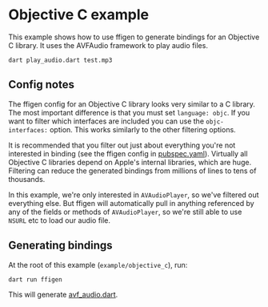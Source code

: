 # Objective C example

This example shows how to use ffigen to generate bindings for an Objective C
library. It uses the AVFAudio framework to play audio files.

```
dart play_audio.dart test.mp3
```

## Config notes

The ffigen config for an Objective C library looks very similar to a C library.
The most important difference is that you must set `language: objc`. If you want
to filter which interfaces are included you can use the `objc-interfaces:`
option. This works similarly to the other filtering options.

It is recommended that you filter out just about everything you're not
interested in binding (see the ffigen config in [pubspec.yaml](./pubspec.yaml)).
Virtually all Objective C libraries depend on Apple's internal libraries, which
are huge. Filtering can reduce the generated bindings from millions of lines to
tens of thousands.

In this example, we're only interested in `AVAudioPlayer`, so we've filtered out
everything else. But ffigen will automatically pull in anything referenced by
any of the fields or methods of `AVAudioPlayer`, so we're still able to use
`NSURL` etc to load our audio file.

## Generating bindings

At the root of this example (`example/objective_c`), run:

```
dart run ffigen
```

This will generate [avf_audio.dart](./avf_audio.dart).
